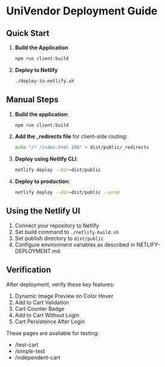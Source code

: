 # UniVendor Deployment Guide

## Quick Start

1. **Build the Application**
   ```bash
   npm run client:build
   ```

2. **Deploy to Netlify**
   ```bash
   ./deploy-to-netlify.sh
   ```

## Manual Steps

1. **Build the application**:
   ```bash
   npm run client:build
   ```

2. **Add the _redirects file** for client-side routing:
   ```bash
   echo "/* /index.html 200" > dist/public/_redirects
   ```

3. **Deploy using Netlify CLI**:
   ```bash
   netlify deploy --dir=dist/public
   ```

4. **Deploy to production**:
   ```bash
   netlify deploy --dir=dist/public --prod
   ```

## Using the Netlify UI

1. Connect your repository to Netlify
2. Set build command to `./netlify-build.sh`
3. Set publish directory to `dist/public`
4. Configure environment variables as described in NETLIFY-DEPLOYMENT.md

## Verification

After deployment, verify these key features:
1. Dynamic Image Preview on Color Hover
2. Add to Cart Validation
3. Cart Counter Badge
4. Add to Cart Without Login
5. Cart Persistence After Login

These pages are available for testing:
- /test-cart
- /simple-test
- /independent-cart
